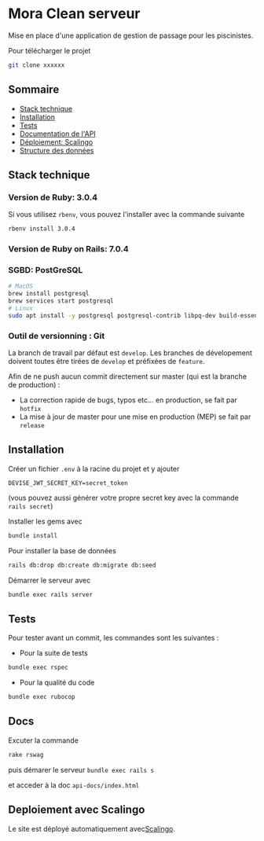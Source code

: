 # Mora Clean serveur

Mise en place d'une application de gestion de passage pour les piscinistes.

Pour télécharger le projet

```bash
git clone xxxxxx
```

## Sommaire
- [Stack technique](#stack-technique)
- [Installation](#installation)
- [Tests](#tests)
- [Documentation de l'API](#docs)
- [Déploiement: Scalingo](#deploiement-avec-scalingo)
- [Structure des données](#structure)

## Stack technique

### Version de Ruby: 3.0.4

Si vous utilisez `rbenv`, vous pouvez l'installer avec la commande suivante

```bash
rbenv install 3.0.4
```

### Version de Ruby on Rails: 7.0.4

### SGBD: PostGreSQL

```bash
# MacOS
brew install postgresql
brew services start postgresql
# Linux
sudo apt install -y postgresql postgresql-contrib libpq-dev build-essential
```

### Outil de versionning : Git

La branch de travail par défaut est `develop`. Les branches de dévelopement doivent toutes être tirées de `develop` et préfixées de `feature`.

Afin de ne push aucun commit directement sur master (qui est la branche de production) :

- La correction rapide de bugs, typos etc... en production, se fait par `hotfix`
- La mise à jour de master pour une mise en production (MEP) se fait par `release`

## Installation

Créer un fichier `.env` à la racine du projet et y ajouter

```
DEVISE_JWT_SECRET_KEY=secret_token
```

(vous pouvez aussi générer votre propre secret key avec la commande `rails secret`)

Installer les gems avec

```bash
bundle install
```

Pour installer la base de données

```bash
rails db:drop db:create db:migrate db:seed
```

Démarrer le serveur avec

```bash
bundle exec rails server
```


## Tests

Pour tester avant un commit, les commandes sont les suivantes :

* Pour la suite de tests

```bash
bundle exec rspec
```

* Pour la qualité du code

```bash
bundle exec rubocop
```

## Docs

Excuter la commande

```bash
rake rswag
```

puis démarer le serveur `bundle exec rails s`

et acceder à la doc `api-docs/index.html`

## Deploiement avec Scalingo

Le site est déployé automatiquement avec[Scalingo](https://scalingo.com/).
